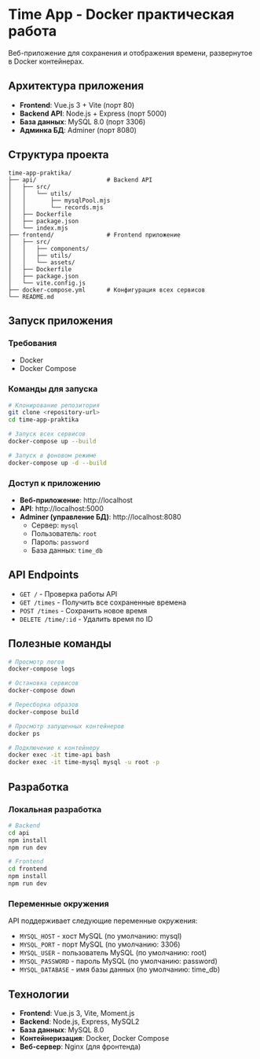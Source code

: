 # Time App - Docker практическая работа

Веб-приложение для сохранения и отображения времени, развернутое в Docker контейнерах.

## Архитектура приложения

- **Frontend**: Vue.js 3 + Vite (порт 80)
- **Backend API**: Node.js + Express (порт 5000)
- **База данных**: MySQL 8.0 (порт 3306)
- **Админка БД**: Adminer (порт 8080)

## Структура проекта

```
time-app-praktika/
├── api/                    # Backend API
│   ├── src/
│   │   └── utils/
│   │       ├── mysqlPool.mjs
│   │       └── records.mjs
│   ├── Dockerfile
│   ├── package.json
│   └── index.mjs
├── frontend/               # Frontend приложение
│   ├── src/
│   │   ├── components/
│   │   ├── utils/
│   │   └── assets/
│   ├── Dockerfile
│   ├── package.json
│   └── vite.config.js
├── docker-compose.yml      # Конфигурация всех сервисов
└── README.md
```

## Запуск приложения

### Требования
- Docker
- Docker Compose

### Команды для запуска

```bash
# Клонирование репозитория
git clone <repository-url>
cd time-app-praktika

# Запуск всех сервисов
docker-compose up --build

# Запуск в фоновом режиме
docker-compose up -d --build
```

### Доступ к приложению

- **Веб-приложение**: http://localhost
- **API**: http://localhost:5000
- **Adminer (управление БД)**: http://localhost:8080
  - Сервер: `mysql`
  - Пользователь: `root`
  - Пароль: `password`
  - База данных: `time_db`

## API Endpoints

- `GET /` - Проверка работы API
- `GET /times` - Получить все сохраненные времена
- `POST /times` - Сохранить новое время
- `DELETE /time/:id` - Удалить время по ID

## Полезные команды

```bash
# Просмотр логов
docker-compose logs

# Остановка сервисов
docker-compose down

# Пересборка образов
docker-compose build

# Просмотр запущенных контейнеров
docker ps

# Подключение к контейнеру
docker exec -it time-api bash
docker exec -it time-mysql mysql -u root -p
```

## Разработка

### Локальная разработка

```bash
# Backend
cd api
npm install
npm run dev

# Frontend
cd frontend
npm install
npm run dev
```

### Переменные окружения

API поддерживает следующие переменные окружения:
- `MYSQL_HOST` - хост MySQL (по умолчанию: mysql)
- `MYSQL_PORT` - порт MySQL (по умолчанию: 3306)
- `MYSQL_USER` - пользователь MySQL (по умолчанию: root)
- `MYSQL_PASSWORD` - пароль MySQL (по умолчанию: password)
- `MYSQL_DATABASE` - имя базы данных (по умолчанию: time_db)

## Технологии

- **Frontend**: Vue.js 3, Vite, Moment.js
- **Backend**: Node.js, Express, MySQL2
- **База данных**: MySQL 8.0
- **Контейнеризация**: Docker, Docker Compose
- **Веб-сервер**: Nginx (для фронтенда)
